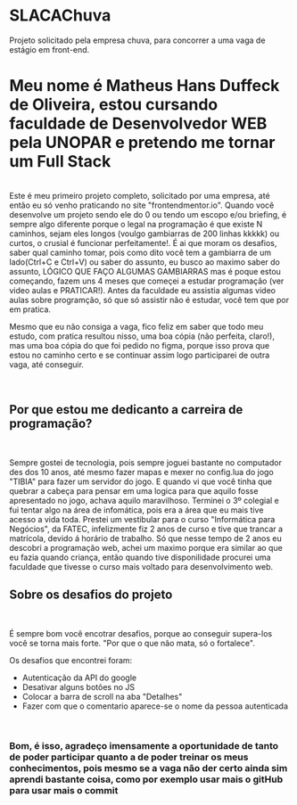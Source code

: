 # SLACAChuva
Projeto solicitado pela empresa chuva, para concorrer a uma vaga de estágio em front-end.

<h1>Meu nome é Matheus Hans Duffeck de Oliveira, estou cursando faculdade de Desenvolvedor WEB pela UNOPAR e pretendo me tornar um Full Stack</h1>
<br>
</pre>Este é meu primeiro projeto completo, solicitado por uma empresa, até então eu só venho praticando no site "frontendmentor.io".
Quando você desenvolve um projeto sendo ele do 0 ou tendo um escopo e/ou briefing, é sempre algo diferente porque o legal na programação é que existe N caminhos, sejam eles longos (voulgo gambiarras de 200 linhas kkkkk) ou curtos, o crusial é funcionar perfeitamente!. É ai que moram os desafios, saber qual caminho tomar, pois como dito você tem a gambiarra de um lado(Ctrl+C e Ctrl+V) ou saber do assunto, eu busco ao maximo saber do assunto, LÓGICO QUE FAÇO ALGUMAS GAMBIARRAS mas é poque estou começando, fazem uns 4 meses que começei a estudar programação (ver video aulas e PRATICAR!).
Antes da faculdade eu assistia algumas video aulas sobre programção, só que só assistir não é estudar, você tem que por em pratica.</pre>
<p>Mesmo que eu não consiga a vaga, fico feliz em saber que todo meu estudo, com pratica resultou nisso, uma boa cópia (não perfeita, claro!), mas uma boa cópia do que foi pedido no figma, porque isso prova que estou no caminho certo e se continuar assim logo participarei de outra vaga, até conseguir.</p>
<br>

<h2>Por que estou me dedicanto a carreira de programação?</h2>
<br>
<p>Sempre gostei de tecnologia, pois sempre joguei bastante no computador des dos 10 anos, até mesmo  fazer mapas e mexer no config.lua do jogo "TIBIA" para fazer um servidor do jogo. E quando vi que você tinha que quebrar a cabeça para pensar em uma logica para que aquilo fosse apresentado no jogo, achava aquilo maravilhoso.
Terminei o 3º colegial e fui tentar algo na área de infomática, pois era a área que eu mais tive acesso a vida toda. Prestei um vestibular para o curso "Informática para Negócios", da FATEC, infelizmente fiz 2 anos de curso e tive que trancar a matrícola, devido á horário de trabalho. Só que nesse tempo de 2 anos eu descobri a programação web, achei um maximo porque era similar ao que eu fazia quando criança, então quando tive disponilidade procurei uma faculdade que tivesse o curso mais voltado para desenvolvimento web.</p>

<h2>Sobre os desafios do projeto</h2>
<br>
<p>É sempre bom você encotrar desafios, porque ao conseguir supera-los você se torna mais forte. "Por que o que não mata, só o fortalece".</p>
<p>Os desafios que encontrei foram:</p>
<ul>
  <li>Autenticação da API do google</li>
  <li>Desativar alguns botões no JS</li>
  <li>Colocar a barra de scroll na aba "Detalhes"</li>
  <li>Fazer com que o comentario aparece-se o nome da pessoa autenticada</li>
 </ul>
 <br>
 <h3>Bom, é isso, agradeço imensamente a oportunidade de tanto de poder participar quanto a de poder treinar os meus conhecimentos, pois mesmo se a vaga não der certo ainda sim aprendi bastante coisa, como por exemplo usar mais o gitHub para usar mais o commit</h3>
